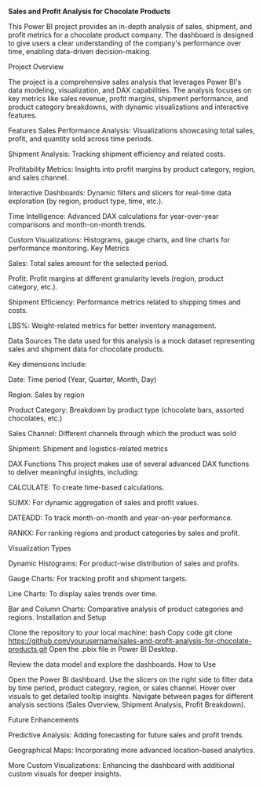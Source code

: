 **Sales and Profit Analysis for Chocolate Products**

This Power BI project provides an in-depth analysis of sales, shipment, and profit metrics for a chocolate product company. The dashboard is designed to give users a clear understanding of the company's performance over time, enabling data-driven decision-making.

Project Overview

The project is a comprehensive sales analysis that leverages Power BI's data modeling, visualization, and DAX capabilities. The analysis focuses on key metrics like sales revenue, profit margins, shipment performance, and product category breakdowns, with dynamic visualizations and interactive features.

Features
Sales Performance Analysis: Visualizations showcasing total sales, profit, and quantity sold across time periods.

Shipment Analysis: Tracking shipment efficiency and related costs.

Profitability Metrics: Insights into profit margins by product category, region, and sales channel.

Interactive Dashboards: Dynamic filters and slicers for real-time data exploration (by region, product type, time, etc.).

Time Intelligence: Advanced DAX calculations for year-over-year comparisons and month-on-month trends.

Custom Visualizations: Histograms, gauge charts, and line charts for performance monitoring.
Key Metrics

Sales: Total sales amount for the selected period.

Profit: Profit margins at different granularity levels (region, product category, etc.).

Shipment Efficiency: Performance metrics related to shipping times and costs.

LBS%: Weight-related metrics for better inventory management.

Data Sources
The data used for this analysis is a mock dataset representing sales and shipment data for chocolate products. 

Key dimensions include:

Date: Time period (Year, Quarter, Month, Day)

Region: Sales by region

Product Category: Breakdown by product type (chocolate bars, assorted chocolates, etc.)

Sales Channel: Different channels through which the product was sold

Shipment: Shipment and logistics-related metrics


DAX Functions
This project makes use of several advanced DAX functions to deliver meaningful insights, including:

CALCULATE: To create time-based calculations.

SUMX: For dynamic aggregation of sales and profit values.

DATEADD: To track month-on-month and year-on-year performance.

RANKX: For ranking regions and product categories by sales and profit.

Visualization Types

Dynamic Histograms: For product-wise distribution of sales and profits.

Gauge Charts: For tracking profit and shipment targets.

Line Charts: To display sales trends over time.

Bar and Column Charts: Comparative analysis of product categories and regions.
Installation and Setup

Clone the repository to your local machine:
bash
Copy code
git clone https://github.com/yourusername/sales-and-profit-analysis-for-chocolate-products.git
Open the .pbix file in Power BI Desktop.

Review the data model and explore the dashboards.
How to Use

Open the Power BI dashboard.
Use the slicers on the right side to filter data by time period, product category, region, or sales channel.
Hover over visuals to get detailed tooltip insights.
Navigate between pages for different analysis sections (Sales Overview, Shipment Analysis, Profit Breakdown).

Future Enhancements

Predictive Analysis: Adding forecasting for future sales and profit trends.

Geographical Maps: Incorporating more advanced location-based analytics.

More Custom Visualizations: Enhancing the dashboard with additional custom visuals for deeper insights.


